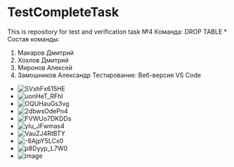 # TestCompleteTask
This is repository for test and verification task №4
Команда: DROP TABLE *
Состав команды:
1. Макаров Дмитрий
2. Хохлов Дмитрий
3. Миронов Алексей
4. Замошников Александр
Тестирование: Веб-версия VS Code
- ![SVxhFx615HE](https://user-images.githubusercontent.com/70809274/138869148-f6d88b6f-618d-4001-98d7-3b97b2b1e6be.jpg)
- ![uonHeT_RFhI](https://user-images.githubusercontent.com/70809274/138869311-4297e78a-7957-422b-b75e-3c9cb8fd2c9a.jpg)
- ![OQUHauGs3vg](https://user-images.githubusercontent.com/70809274/138869313-70a3344d-04f1-4ba1-9730-7256fc7fb6fd.jpg)
- ![2dbwsOdePn4](https://user-images.githubusercontent.com/70809274/138869316-41b3a7f4-7b88-4b82-9264-5d5266dc7f6c.jpg)
- ![FVWUo7DKDDs](https://user-images.githubusercontent.com/70809274/138869318-28e901dc-3789-4b5d-8e23-83363ca399dd.jpg)
- ![yIu_JFwmas4](https://user-images.githubusercontent.com/70809274/138869320-56a78ef7-1fd0-47c3-bb56-49c35c856849.jpg)
- ![VauZJ4RtBTY](https://user-images.githubusercontent.com/70809274/138869323-73b968fe-49d6-4d54-94a2-98ec8658f524.jpg)
- ![-8AjpY5LCx0](https://user-images.githubusercontent.com/70809274/138869326-4ade29e7-719b-427a-930f-3ead4a2de61f.jpg)
- ![p8Dyyp_L7W0](https://user-images.githubusercontent.com/70809274/138869328-1aaaabc3-b9d9-43d1-82b9-9f6da20d9cc6.jpg)
- ![image](https://user-images.githubusercontent.com/70809274/138871107-bc763424-7732-48ae-9a0c-cd049f93181d.png)
